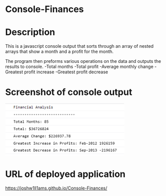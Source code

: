 # Console-Finances

# Description 
This is a javascript console output that sorts through an array of nested arrays that show a month and a profit for the month.

The program then preforms various operations on the data and outputs the results to console.
-Total months
-Total profit
-Average monthly change
-Greatest profit increase
-Greatest profit decrease

# Screenshot of console output
![Image of site](/consoleoutput.PNG/?raw=true)



# URL of deployed application
https://joshw1ll1ams.github.io/Console-Finances/